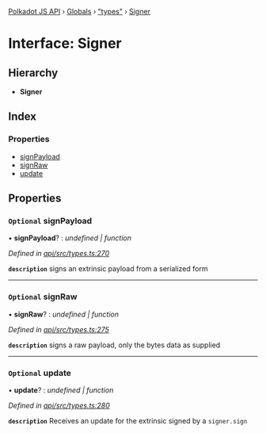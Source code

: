 [Polkadot JS API](../README.md) › [Globals](../globals.md) › ["types"](../modules/_types_.md) › [Signer](_types_.signer.md)

# Interface: Signer

## Hierarchy

* **Signer**

## Index

### Properties

* [signPayload](_types_.signer.md#optional-signpayload)
* [signRaw](_types_.signer.md#optional-signraw)
* [update](_types_.signer.md#optional-update)

## Properties

### `Optional` signPayload

• **signPayload**? : *undefined | function*

*Defined in [api/src/types.ts:270](https://github.com/polkadot-js/api/blob/82828d8e09/packages/api/src/types.ts#L270)*

**`description`** signs an extrinsic payload from a serialized form

___

### `Optional` signRaw

• **signRaw**? : *undefined | function*

*Defined in [api/src/types.ts:275](https://github.com/polkadot-js/api/blob/82828d8e09/packages/api/src/types.ts#L275)*

**`description`** signs a raw payload, only the bytes data as supplied

___

### `Optional` update

• **update**? : *undefined | function*

*Defined in [api/src/types.ts:280](https://github.com/polkadot-js/api/blob/82828d8e09/packages/api/src/types.ts#L280)*

**`description`** Receives an update for the extrinsic signed by a `signer.sign`
